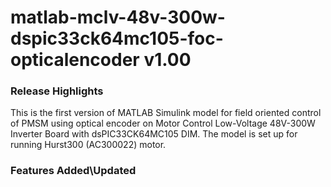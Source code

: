 # matlab-mclv-48v-300w-dspic33ck64mc105-foc-opticalencoder v1.00
### Release Highlights
This is the first version of MATLAB Simulink model for field oriented control of PMSM using optical encoder on Motor Control Low-Voltage 48V-300W Inverter Board with dsPIC33CK64MC105 DIM.
The model is set up for running Hurst300 (AC300022) motor.


### Features Added\Updated



